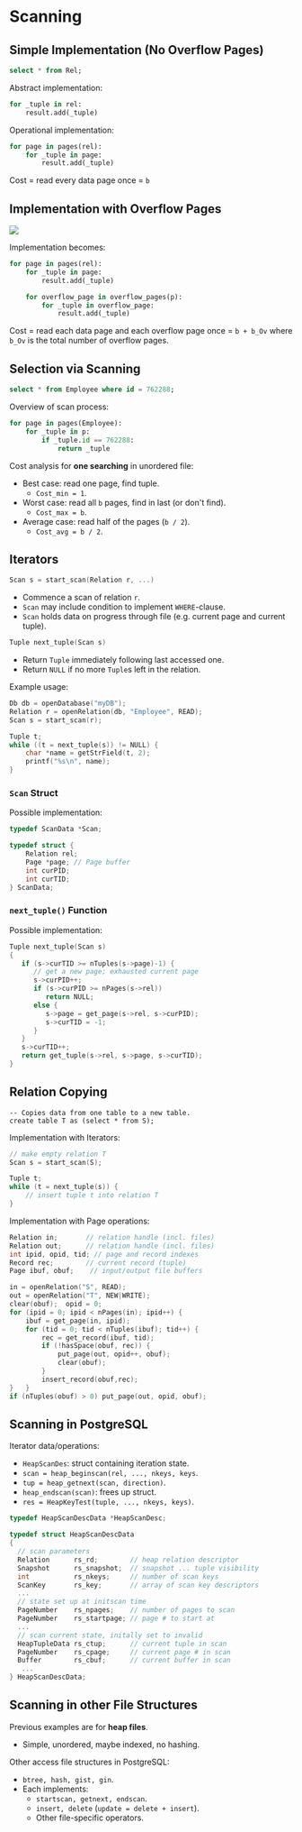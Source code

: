 # Scanning
## Simple Implementation (No Overflow Pages)
```sql
select * from Rel;
```

Abstract implementation:
```py
for _tuple in rel:
    result.add(_tuple)
```

Operational implementation:
```py
for page in pages(rel):
    for _tuple in page:
        result.add(_tuple)
```

Cost = read every data page once = ``b``

## Implementation with Overflow Pages
![](https://cgi.cse.unsw.edu.au/~cs9315/22T1/lectures/scanning/Pics/scansortproj/file-struct1.png)

Implementation becomes:
```py
for page in pages(rel):
    for _tuple in page:
        result.add(_tuple)

    for overflow_page in overflow_pages(p):
        for _tuple in overflow_page:
            result.add(_tuple)
```

Cost = read each data page and each overflow page once = ``b + b_Ov`` where ``b_Ov`` is the total number of overflow pages.

## Selection via Scanning
```sql
select * from Employee where id = 762288;
```

Overview of scan process:
```py
for page in pages(Employee):
    for _tuple in p:
        if _tuple.id == 762288:
            return _tuple
```

Cost analysis for **one searching** in unordered file:
- Best case: read one page, find tuple.
    - ``Cost_min = 1``.
- Worst case: read all ``b`` pages, find in last (or don't find).
    - ``Cost_max = b``.
- Average case: read half of the pages (``b / 2``).
    - ``Cost_avg = b / 2``.

## Iterators
```c
Scan s = start_scan(Relation r, ...)
```
- Commence a scan of relation ``r``.
- ``Scan`` may include condition to implement ``WHERE``-clause.
- ``Scan`` holds data on progress through file (e.g. current page and current tuple).

```c
Tuple next_tuple(Scan s)
```
- Return ``Tuple`` immediately following last accessed one.
- Return ``NULL`` if no more ``Tuple``s left in the relation.

Example usage:
```c
Db db = openDatabase("myDB");
Relation r = openRelation(db, "Employee", READ);
Scan s = start_scan(r);

Tuple t;
while ((t = next_tuple(s)) != NULL) {
    char *name = getStrField(t, 2);
    printf("%s\n", name);
}
```

### ``Scan`` Struct
Possible implementation:
```c
typedef ScanData *Scan;

typedef struct {
    Relation rel;
    Page *page; // Page buffer
    int curPID;
    int curTID;
} ScanData;
```

### ``next_tuple()`` Function
Possible implementation:

```c
Tuple next_tuple(Scan s)
{
   if (s->curTID >= nTuples(s->page)-1) {
      // get a new page; exhausted current page
      s->curPID++;
      if (s->curPID >= nPages(s->rel))
         return NULL;
      else {
         s->page = get_page(s->rel, s->curPID);
         s->curTID = -1;
      }
   }
   s->curTID++;
   return get_tuple(s->rel, s->page, s->curTID);
}
```

## Relation Copying
```
-- Copies data from one table to a new table.
create table T as (select * from S);
```

Implementation with Iterators:
```c
// make empty relation T
Scan s = start_scan(S);

Tuple t;
while (t = next_tuple(s)) {
    // insert tuple t into relation T
}
```

Implementation with Page operations:
```c
Relation in;       // relation handle (incl. files)
Relation out;      // relation handle (incl. files)
int ipid, opid, tid; // page and record indexes
Record rec;        // current record (tuple)
Page ibuf, obuf;    // input/output file buffers

in = openRelation("S", READ);
out = openRelation("T", NEW|WRITE);
clear(obuf);  opid = 0;
for (ipid = 0; ipid < nPages(in); ipid++) {
    ibuf = get_page(in, ipid);
    for (tid = 0; tid < nTuples(ibuf); tid++) {
        rec = get_record(ibuf, tid);
        if (!hasSpace(obuf, rec)) {
            put_page(out, opid++, obuf);
            clear(obuf);
        }
        insert_record(obuf,rec);
}   }
if (nTuples(obuf) > 0) put_page(out, opid, obuf);
```

## Scanning in PostgreSQL
Iterator data/operations:
- ``HeapScanDes``: struct containing iteration state.
- ``scan = heap_beginscan(rel, ..., nkeys, keys``.
- ``tup = heap_getnext(scan, direction)``.
- ``heap_endscan(scan)``: frees up struct.
- ``res = HeapKeyTest(tuple, ..., nkeys, keys)``.

```c
typedef HeapScanDescData *HeapScanDesc;

typedef struct HeapScanDescData
{
  // scan parameters 
  Relation      rs_rd;        // heap relation descriptor 
  Snapshot      rs_snapshot;  // snapshot ... tuple visibility 
  int           rs_nkeys;     // number of scan keys 
  ScanKey       rs_key;       // array of scan key descriptors 
  ...
  // state set up at initscan time 
  PageNumber    rs_npages;    // number of pages to scan 
  PageNumber    rs_startpage; // page # to start at 
  ...
  // scan current state, initally set to invalid 
  HeapTupleData rs_ctup;      // current tuple in scan
  PageNumber    rs_cpage;     // current page # in scan
  Buffer        rs_cbuf;      // current buffer in scan
   ...
} HeapScanDescData;
```

## Scanning in other File Structures
Previous examples are for **heap files**.
- Simple, unordered, maybe indexed, no hashing.

Other access file structures in PostgreSQL:
- ``btree, hash, gist, gin``.
- Each implements:
    - ``startscan, getnext, endscan``.
    - ``insert, delete`` (``update = delete + insert``).
    - Other file-specific operators.